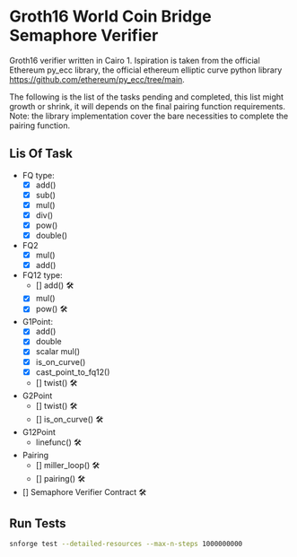 # Groth16 World Coin Bridge Semaphore Verifier

Groth16 verifier written in Cairo 1. Ispiration is taken from the official Ethereum py_ecc library, the official ethereum elliptic curve python library https://github.com/ethereum/py_ecc/tree/main.

The following is the list of the tasks pending and completed, this list might growth or shrink, it will depends on the final pairing function requirements.
Note: the library implementation cover the bare necessities to complete the pairing function.

## Lis Of Task
- FQ type:
  - [x] add()
  - [x] sub()
  - [x] mul()
  - [x] div()
  - [x] pow()
  - [x] double()
- FQ2
  - [x] mul()
  - [x] add()
- FQ12 type: 
  - [] add() 🛠️
  - [x] mul()
  - [x] pow() 🛠️
- G1Point:
  - [x] add()
  - [x] double
  - [x] scalar mul()
  - [x] is_on_curve()
  - [x] cast_point_to_fq12()
  - [] twist() 🛠️
- G2Point
  - [] twist() 🛠️
  - [] is_on_curve() 🛠️
- G12Point
  - linefunc() 🛠️
- Pairing
  - [] miller_loop() 🛠️
  - [] pairing() 🛠️
- [] Semaphore Verifier Contract 🛠️


## Run Tests
```bash
snforge test --detailed-resources --max-n-steps 1000000000